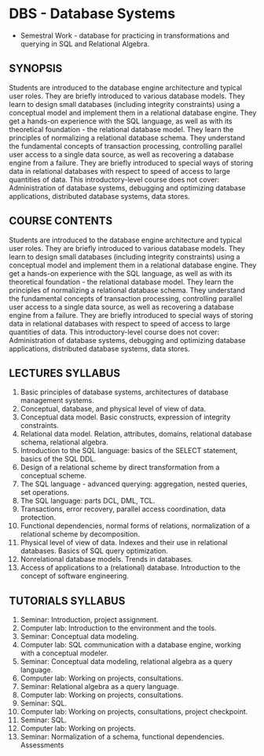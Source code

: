 # DBS - Database Systems

- Semestral Work - database for practicing in transformations and querying in SQL and Relational Algebra.  

## SYNOPSIS
Students are introduced to the database engine architecture and typical user roles. They are briefly introduced to various database models. They learn to design small databases (including integrity constraints) using a conceptual model and implement them in a relational database engine. They get a hands-on experience with the SQL language, as well as with its theoretical foundation - the relational database model. They learn the principles of normalizing a relational database schema. They understand the fundamental concepts of transaction processing, controlling parallel user access to a single data source, as well as recovering a database engine from a failure. They are briefly introduced to special ways of storing data in relational databases with respect to speed of access to large quantities of data. This introductory-level course does not cover: Administration of database systems, debugging and optimizing database applications, distributed database systems, data stores.

## COURSE CONTENTS
Students are introduced to the database engine architecture and typical user roles. They are briefly introduced to various database models. They learn to design small databases (including integrity constraints) using a conceptual model and implement them in a relational database engine. They get a hands-on experience with the SQL language, as well as with its theoretical foundation - the relational database model. They learn the principles of normalizing a relational database schema. They understand the fundamental concepts of transaction processing, controlling parallel user access to a single data source, as well as recovering a database engine from a failure. They are briefly introduced to special ways of storing data in relational databases with respect to speed of access to large quantities of data. This introductory-level course does not cover: Administration of database systems, debugging and optimizing database applications, distributed database systems, data stores.

## LECTURES SYLLABUS
1. Basic principles of database systems, architectures of database management systems.
2. Conceptual, database, and physical level of view of data.
3. Conceptual data model. Basic constructs, expression of integrity constraints.
4. Relational data model. Relation, attributes, domains, relational database schema, relational algebra.
5. Introduction to the SQL language: basics of the SELECT statement, basics of the SQL DDL.
6. Design of a relational scheme by direct transformation from a conceptual scheme.
7. The SQL language - advanced querying: aggregation, nested queries, set operations.
8. The SQL language: parts DCL, DML, TCL.
9. Transactions, error recovery, parallel access coordination, data protection.
10. Functional dependencies, normal forms of relations, normalization of a relational scheme by decomposition.
11. Physical level of view of data. Indexes and their use in relational databases. Basics of SQL query optimization.
12. Nonrelational database models. Trends in databases.
13. Access of applications to a (relational) database. Introduction to the concept of software engineering.

## TUTORIALS SYLLABUS
1. Seminar: Introduction, project assignment.
2. Computer lab: Introduction to the environment and the tools.
3. Seminar: Conceptual data modeling.
4. Computer lab: SQL communication with a database engine, working with a conceptual modeler.
5. Seminar: Conceptual data modeling, relational algebra as a query language.
6. Computer lab: Working on projects, consultations.
7. Seminar: Relational algebra as a query language.
8. Computer lab: Working on projects, consultations.
9. Seminar: SQL.
10. Computer lab: Working on projects, consultations, project checkpoint.
11. Seminar: SQL.
12. Computer lab: Working on projects.
13. Seminar: Normalization of a schema, functional dependencies. Assessments